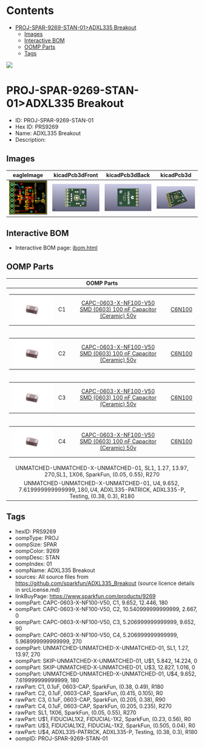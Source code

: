 



Contents
========

* [PROJ-SPAR-9269-STAN-01>ADXL335 Breakout](#proj-spar-9269-stan-01adxl335-breakout)
	* [Images](#images)
	* [Interactive BOM](#interactive-bom)
	* [OOMP Parts](#oomp-parts)
	* [Tags](#tags)
  
![][im]
# PROJ-SPAR-9269-STAN-01>ADXL335 Breakout

- ID: PROJ-SPAR-9269-STAN-01
- Hex ID: PRS9269
- Name: ADXL335 Breakout
- Description: 

## Images
  
  

|eagleImage|kicadPcb3dFront|kicadPcb3dBack|kicadPcb3d|
| :---: | :---: | :---: | :---: |
|[![eagleImage](eagleImage_140.png)](eagleImage_600.png)|[![kicadPcb3dFront](kicadPcb3dFront_140.png)](kicadPcb3dFront_600.png)|[![kicadPcb3dBack](kicadPcb3dBack_140.png)](kicadPcb3dBack_600.png)|[![kicadPcb3d](kicadPcb3d_140.png)](kicadPcb3d_600.png)|

## Interactive BOM

- Interactive BOM page: [ibom.html](kicad/bom/ibom.html)

## OOMP Parts
  

|OOMP Parts|
| :---: |
|<table><tr><td>![CAPC-0603-X-NF100-V50](https://raw.githubusercontent.com/oomlout/oomlout_OOMP_parts/main/CAPC-0603-X-NF100-V50/image_140.jpg)</td><td> C1</td><td>[CAPC-0603-X-NF100-V50<br>SMD (0603) 100 nF Capacitor (Ceramic) 50v](https://github.com/oomlout/oomlout_OOMP_parts/tree/main/CAPC-0603-X-NF100-V50/)</td><td>[C6N100](https://github.com/oomlout/oomlout_OOMP_parts/tree/main/CAPC-0603-X-NF100-V50/)</td></tr></table>|
|<table><tr><td>![CAPC-0603-X-NF100-V50](https://raw.githubusercontent.com/oomlout/oomlout_OOMP_parts/main/CAPC-0603-X-NF100-V50/image_140.jpg)</td><td> C2</td><td>[CAPC-0603-X-NF100-V50<br>SMD (0603) 100 nF Capacitor (Ceramic) 50v](https://github.com/oomlout/oomlout_OOMP_parts/tree/main/CAPC-0603-X-NF100-V50/)</td><td>[C6N100](https://github.com/oomlout/oomlout_OOMP_parts/tree/main/CAPC-0603-X-NF100-V50/)</td></tr></table>|
|<table><tr><td>![CAPC-0603-X-NF100-V50](https://raw.githubusercontent.com/oomlout/oomlout_OOMP_parts/main/CAPC-0603-X-NF100-V50/image_140.jpg)</td><td> C3</td><td>[CAPC-0603-X-NF100-V50<br>SMD (0603) 100 nF Capacitor (Ceramic) 50v](https://github.com/oomlout/oomlout_OOMP_parts/tree/main/CAPC-0603-X-NF100-V50/)</td><td>[C6N100](https://github.com/oomlout/oomlout_OOMP_parts/tree/main/CAPC-0603-X-NF100-V50/)</td></tr></table>|
|<table><tr><td>![CAPC-0603-X-NF100-V50](https://raw.githubusercontent.com/oomlout/oomlout_OOMP_parts/main/CAPC-0603-X-NF100-V50/image_140.jpg)</td><td> C4</td><td>[CAPC-0603-X-NF100-V50<br>SMD (0603) 100 nF Capacitor (Ceramic) 50v](https://github.com/oomlout/oomlout_OOMP_parts/tree/main/CAPC-0603-X-NF100-V50/)</td><td>[C6N100](https://github.com/oomlout/oomlout_OOMP_parts/tree/main/CAPC-0603-X-NF100-V50/)</td></tr></table>|
|UNMATCHED-UNMATCHED-X-UNMATCHED-01, SL1, 1.27, 13.97, 270,SL1, 1X06, SparkFun, (0.05, 0.55), R270|
|UNMATCHED-UNMATCHED-X-UNMATCHED-01, U$4, 9.652, 7.619999999999999, 180,U$4, ADXL335-PATRICK, ADXL335-P, Testing, (0.38, 0.3), R180|

## Tags

- hexID: PRS9269
- oompType: PROJ
- oompSize: SPAR
- oompColor: 9269
- oompDesc: STAN
- oompIndex: 01
- oompName: ADXL335 Breakout
- sources: All source files from https://github.com/sparkfun/ADXL335_Breakout (source licence details in srcLicense.md)
- linkBuyPage: https://www.sparkfun.com/products/9269
- oompPart: CAPC-0603-X-NF100-V50, C1, 9.652, 12.446, 180
- oompPart: CAPC-0603-X-NF100-V50, C2, 10.540999999999999, 2.667, 0
- oompPart: CAPC-0603-X-NF100-V50, C3, 5.206999999999999, 9.652, 90
- oompPart: CAPC-0603-X-NF100-V50, C4, 5.206999999999999, 5.968999999999999, 270
- oompPart: UNMATCHED-UNMATCHED-X-UNMATCHED-01, SL1, 1.27, 13.97, 270
- oompPart: SKIP-UNMATCHED-X-UNMATCHED-01, U$1, 5.842, 14.224, 0
- oompPart: SKIP-UNMATCHED-X-UNMATCHED-01, U$3, 12.827, 1.016, 0
- oompPart: UNMATCHED-UNMATCHED-X-UNMATCHED-01, U$4, 9.652, 7.619999999999999, 180
- rawPart: C1, 0.1uF, 0603-CAP, SparkFun, (0.38, 0.49), R180
- rawPart: C2, 0.1uF, 0603-CAP, SparkFun, (0.415, 0.105), R0
- rawPart: C3, 0.1uF, 0603-CAP, SparkFun, (0.205, 0.38), R90
- rawPart: C4, 0.1uF, 0603-CAP, SparkFun, (0.205, 0.235), R270
- rawPart: SL1, 1X06, SparkFun, (0.05, 0.55), R270
- rawPart: U$1, FIDUCIAL1X2, FIDUCIAL-1X2, SparkFun, (0.23, 0.56), R0
- rawPart: U$3, FIDUCIAL1X2, FIDUCIAL-1X2, SparkFun, (0.505, 0.04), R0
- rawPart: U$4, ADXL335-PATRICK, ADXL335-P, Testing, (0.38, 0.3), R180
- oompID: PROJ-SPAR-9269-STAN-01



[im]: kicadPcb3d_450.png
